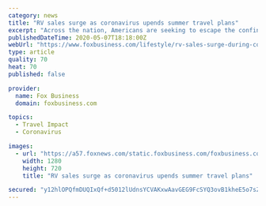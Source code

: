 ```yaml
---
category: news
title: "RV sales surge as coronavirus upends summer travel plans"
excerpt: "Across the nation, Americans are seeking to escape the confines of their homes and fulfill their desires to travel."
publishedDateTime: 2020-05-07T18:18:00Z
webUrl: "https://www.foxbusiness.com/lifestyle/rv-sales-surge-during-coronavirus-lockdown-orders"
type: article
quality: 70
heat: 70
published: false

provider:
  name: Fox Business
  domain: foxbusiness.com

topics:
  - Travel Impact
  - Coronavirus

images:
  - url: "https://a57.foxnews.com/static.foxbusiness.com/foxbusiness.com/content/uploads/2020/05/0/0/RV-Getty.jpg?ve=1&tl=1"
    width: 1280
    height: 720
    title: "RV sales surge as coronavirus upends summer travel plans"

secured: "y12hlOPQfmDUQIxQf+d5012lUdnsYCVAKxwAavGEG9FcSYQ3ovB1kheE5o7sZ3Dxi3cdx9ES9A991cydQgxZqmB8qLQJUoT7dkhalsxMxlsmokpxsgs9leIAqfgmoJfbtkPW6AJJ0n8DKRi2ywvCoU0uWzJkhawFRLKwI8OjWVdmXL3JgMUmYV5454pOqvyxa2wGtiXgoPz2Dh8HWEWPfZaQ9Vx87r0id8Lqm6qN2LGGeat73kDovZz2r8cB7cNvCNbh8rnPnyBWkVqKGWWeGJktU2NcbzWOzIyPSL83Clq0pFlfOwkvQruxgiX5HelbNMr3noJOpiHi7CYXwszN/At/WkToKcc8tISt8Jf4aEnZBDnFzyq7pbBV8YeyeaGpkBqpSLjSfxfRni9WgssDTr4Ycg2310F8rEUiSF2NVtSFetMG+c0VRsrwOSLFxfCfDL4tmbbTaxwLd/wkgLXsh79Zga938fJSrwuOsoO3x8A=;/TcQWFkVVs8IW+SLd7VGwA=="
---
```



